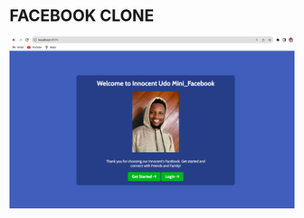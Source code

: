 # FACEBOOK CLONE

<img src="https://github.com/Innocentsax/Spring_Boot3_Hibernate-JPA/blob/main/simple-form/carrent.png">


